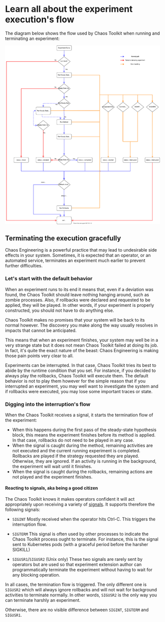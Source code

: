 # Learn all about the experiment execution's flow

The diagram below shows the flow used by Chaos Toolkit when running
and terminating an experiment:


![](../../static/images/ctk.flow.svg)


## Terminating the execution gracefully

Chaos Engineering is a powerful practice that may lead to undesirable side
effects in your system. Sometimes, it is expected that an operator, or an
automated service, terminates an experiment much earlier to prevent
further difficulties.


### Let's start with the default behavior

When an experiment runs to its end it means that, even if a deviation was
found, the Chaos Toolkit should leave nothing hanging around, such as zombie
processes. Also, if rollbacks were declared and requested to be applied, they
will be played. In other words, if your experiment is properly constructed, 
you should not have to do anything else.

Chaos Toolkit makes no promises that your system will be back to its normal
however. The discovery you make along the way usually resolves in impacts
that cannot be anticipated.

This means that when an experiment finishes, your system may well be in a
very strange state but it does not mean Chaos Toolkit failed at doing its job.
In fact, it's quite the exact nature of the beast: Chaos Engineering is making
those pain points very clear to all.

Experiments can be interrupted. In that case, Chaos Toolkit tries its best
to abide by the runtime condition that you set. For instance, if you decided
to always play the rollbacks, Chaos Toolkit will execute them. The default
behavior is not to play them however for the simple reason that if you
interrupted an experiment, you may well want to investigate the system and if
rollbacks were executed, you may lose some important traces or state.

### Digging into the interruption's flow

When the Chaos Toolkit receives a signal, it starts the
termination flow of the experiment:

* When this happens during the first pass of
  the steady-state hypothesis block, this means the experiment finishes before
  its method is applied. In that case, rollbacks do not need to be played in any
  case.
* When the signal is caught during the method, remaining activities are not
  executed and the current running experiment is completed. Rollbacks are played
  if the strategy requested they are played. Otherwise, they are ignored.
  If an activity is running in the background, the experiment will wait until
  it finishes.
* When the signal is caught during the rollbacks, remaining actions are not
  played and the experiment finishes.

#### Reacting to signals, aka being a good citizen

The Chaos Toolkit knows it makes operators confident it will act appropriately
upon receiving a variety of [signals][]. It supports therefore the following
signals:

[signals]: https://en.wikipedia.org/wiki/Signal_(IPC)

* `SIGINT` 
  Mostly received when the operator hits Ctrl-C. This triggers the
  interruption flow.

* `SIGTERM`
  This signal is often used by other processes to indicate the Chaos Toolkit
  process ought to terminate. For instance, this is the signal sent to
  Kubernetes pods (with a graceful period before the harsher SIGKILL)

* `SIGUSR1`/`SIGUSR2` (Unix only)
  These two signals are rarely sent by operators but are used so that experiment
  extension author can programmatically terminate the experiment without
  having to wait for any blocking operation. 

In all cases, the termination flow is triggered. The only different one is
`SIGUSR2` which will always ignore rollbacks and will not wait for background
activities to terminate normally. In other words, `SIGUSR2` is the only way you
can terminate harshly an experiment.

Otherwise, there are no visible difference between `SIGINT`, `SIGTERM` and
`SIGUSR1`.

